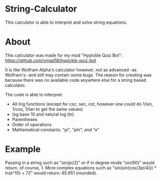 # String-Calculator
This calculator is able to interpret and solve string equations. 

# About

This calculator was made for my mod "Hypickle Quiz Bot": https://github.com/vmad18/hypickle-quiz-bot

It is like Wolfram Alpha's calculator however, not as advanced -as Wolfram's- and still may contain some bugs. 
The reason for creating was because there was no available code anywhere else for a string based calculator. 

The code is able to interpret: 
- All trig functions (except for csc, sec, cot, however one could do 1/sin, 1/cos, 1/tan to get the same values) 
- log base 10 and natural log (ln)
- Parentheses 
- Order of operations 
- Mathematical constants: "pi", "phi", and "e"  

# Example
Passing in a string such as "sin(pi/2)" or if in degree mode "sin(90)" would return, of course, 1. 
More complex equations such as "sin(sin(cos(3pi/4))) * ln(e^10) + 72" would return: 65.951 (rounded). 

